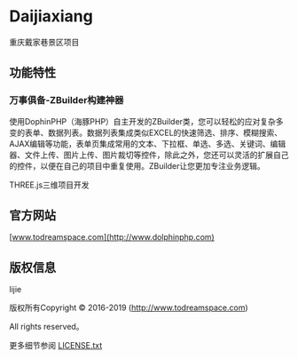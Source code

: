 Daijiaxiang
===============

重庆戴家巷景区项目 

## 功能特性
### 万事俱备-ZBuilder构建神器
使用DophinPHP（海豚PHP）自主开发的ZBuilder类，您可以轻松的应对复杂多变的表单、数据列表。数据列表集成类似EXCEL的快速筛选、排序、模糊搜索、AJAX编辑等功能，表单页集成常用的文本、下拉框、单选、多选、关键词、编辑器、文件上传、图片上传、图片裁切等控件，除此之外，您还可以灵活的扩展自己的控件，以便在自己的项目中重复使用。ZBuilder让您更加专注业务逻辑。

THREE.js三维项目开发

## 官方网站
[www.todreamspace.com](http://www.dolphinphp.com)

## 版权信息

lijie

版权所有Copyright © 2016-2019  (http://www.todreamspace.com)

All rights reserved。

更多细节参阅 [LICENSE.txt](LICENSE.txt)
